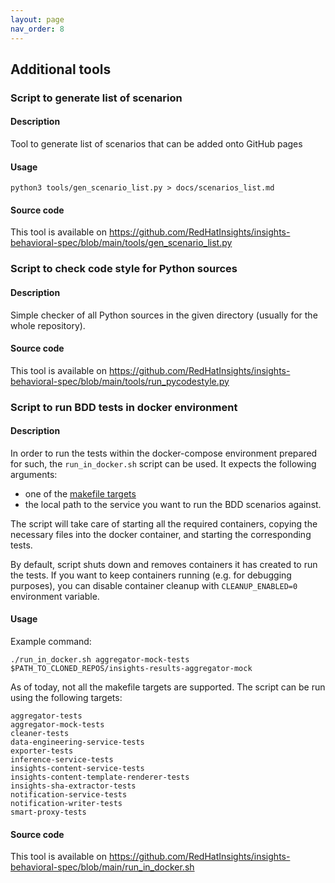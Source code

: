 ```yaml
---
layout: page
nav_order: 8
---
```


## Additional tools

### Script to generate list of scenarion

#### Description

Tool to generate list of scenarios that can be added onto GitHub pages

#### Usage

```
python3 tools/gen_scenario_list.py > docs/scenarios_list.md
```

#### Source code

This tool is available on https://github.com/RedHatInsights/insights-behavioral-spec/blob/main/tools/gen_scenario_list.py


### Script to check code style for Python sources

#### Description

Simple checker of all Python sources in the given directory (usually for the whole repository).

#### Source code

This tool is available on https://github.com/RedHatInsights/insights-behavioral-spec/blob/main/tools/run_pycodestyle.py

### Script to run BDD tests in docker environment

#### Description

In order to run the tests within the docker-compose environment prepared for such, the `run_in_docker.sh`
script can be used. It expects the following arguments:
- one of the [makefile targets](https://redhatinsights.github.io/insights-behavioral-spec/makefile_targets.html)
- the local path to the service you want to run the BDD scenarios against.

The script will take care of starting all the required containers, copying the necessary files into the
docker container, and starting the corresponding tests.

By default, script shuts down and removes containers it has created to run the tests. If you want to keep
containers running (e.g. for debugging purposes), you can disable container cleanup with `CLEANUP_ENABLED=0`
environment variable.

#### Usage

Example command:

`./run_in_docker.sh aggregator-mock-tests $PATH_TO_CLONED_REPOS/insights-results-aggregator-mock`

As of today, not all the makefile targets are supported. The script can be run using the following targets:

```
aggregator-tests
aggregator-mock-tests
cleaner-tests
data-engineering-service-tests
exporter-tests
inference-service-tests
insights-content-service-tests
insights-content-template-renderer-tests
insights-sha-extractor-tests
notification-service-tests
notification-writer-tests
smart-proxy-tests
```

#### Source code

This tool is available on https://github.com/RedHatInsights/insights-behavioral-spec/blob/main/run_in_docker.sh

